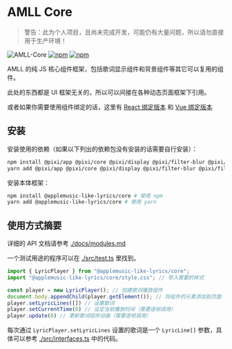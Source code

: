 # AMLL Core

> 警告：此为个人项目，且尚未完成开发，可能仍有大量问题，所以请勿直接用于生产环境！

![AMLL-Core](https://img.shields.io/badge/Core-%233178c6?label=Apple%20Music-like%20Lyrics&labelColor=%23FB5C74)
[![npm](https://img.shields.io/npm/dt/%40applemusic-like-lyrics/core)](https://www.npmjs.com/package/@applemusic-like-lyrics/core)
[![npm](https://img.shields.io/npm/v/%40applemusic-like-lyrics%2Fcore)](https://www.npmjs.com/package/@applemusic-like-lyrics/core)

AMLL 的纯 JS 核心组件框架，包括歌词显示组件和背景组件等其它可以复用的组件。

此处的东西都是 UI 框架无关的，所以可以间接在各种动态页面框架下引用。

或者如果你需要使用组件绑定的话，这里有 [React 绑定版本](../react/README.md) 和 [Vue 绑定版本](../vue/README.md)

## 安装

安装使用的依赖（如果以下列出的依赖包没有安装的话需要自行安装）：
```bash
npm install @pixi/app @pixi/core @pixi/display @pixi/filter-blur @pixi/filter-bulge-pinch @pixi/filter-color-matrix @pixi/sprite # 使用 npm
yarn add @pixi/app @pixi/core @pixi/display @pixi/filter-blur @pixi/filter-bulge-pinch @pixi/filter-color-matrix @pixi/sprite # 使用 yarn
```

安装本体框架：
```bash
npm install @applemusic-like-lyrics/core # 使用 npm
yarn add @applemusic-like-lyrics/core # 使用 yarn
```

## 使用方式摘要

详细的 API 文档请参考 [./docs/modules.md](./docs/modules.md)

一个测试用途的程序可以在 [./src/test.ts](./src/test.ts) 里找到。

```typescript
import { LyricPlayer } from "@applemusic-like-lyrics/core";
import "@applemusic-like-lyrics/core/style.css"; // 导入需要的样式

const player = new LyricPlayer(); // 创建歌词播放组件
document.body.appendChild(player.getElement()); // 将组件的元素添加到页面
player.setLyricLines([]) // 设置歌词
player.setCurrentTime(0) // 设定当前播放时间（需要逐帧调用）
player.update(0) // 更新歌词组件动画（需要逐帧调用）
```

每次通过 `LyricPlayer.setLyricLines` 设置的歌词是一个 `LyricLine[]` 参数，具体可以参考 [./src/interfaces.ts](./src/interfaces.ts) 中的代码。
